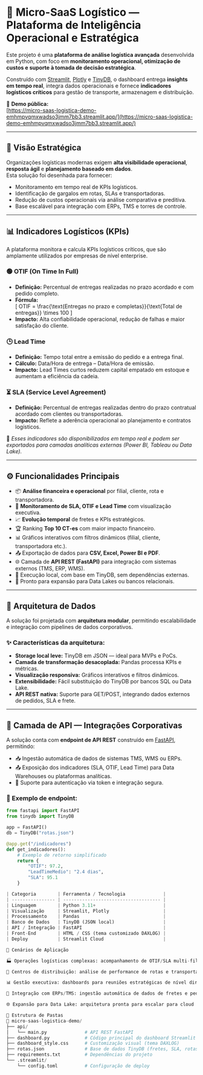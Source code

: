 # 🚚 Micro-SaaS Logístico — Plataforma de Inteligência Operacional e Estratégica

Este projeto é uma **plataforma de análise logística avançada** desenvolvida em Python, com foco em **monitoramento operacional, otimização de custos e suporte à tomada de decisão estratégica**.  

Construído com [Streamlit](https://streamlit.io/), [Plotly](https://plotly.com/python/) e [TinyDB](https://tinydb.readthedocs.io/), o dashboard entrega **insights em tempo real**, integra dados operacionais e fornece **indicadores logísticos críticos** para gestão de transporte, armazenagem e distribuição.

🔗 **Demo pública:**  
[https://micro-saas-logistica-demo-emhmpvqmxwadso3jmm7bb3.streamlit.app/](https://micro-saas-logistica-demo-emhmpvqmxwadso3jmm7bb3.streamlit.app/)

---

## 🧭 Visão Estratégica

Organizações logísticas modernas exigem **alta visibilidade operacional**, **resposta ágil** e **planejamento baseado em dados**.  
Esta solução foi desenhada para fornecer:

- Monitoramento em tempo real de KPIs logísticos.  
- Identificação de gargalos em rotas, SLAs e transportadoras.  
- Redução de custos operacionais via análise comparativa e preditiva.  
- Base escalável para integração com ERPs, TMS e torres de controle.

---

## 📊 Indicadores Logísticos (KPIs)

A plataforma monitora e calcula KPIs logísticos críticos, que são amplamente utilizados por empresas de nível enterprise.

### 🟢 OTIF (On Time In Full)
- **Definição:** Percentual de entregas realizadas no prazo acordado e com pedido completo.  
- **Fórmula:**  
  \[
  OTIF = \frac{\text{Entregas no prazo e completas}}{\text{Total de entregas}} \times 100
  \]
- **Impacto:** Alta confiabilidade operacional, redução de falhas e maior satisfação do cliente.

### 🕒 Lead Time
- **Definição:** Tempo total entre a emissão do pedido e a entrega final.  
- **Cálculo:** Data/Hora de entrega – Data/Hora de emissão.  
- **Impacto:** Lead Times curtos reduzem capital empatado em estoque e aumentam a eficiência da cadeia.

### ⏳ SLA (Service Level Agreement)
- **Definição:** Percentual de entregas realizadas dentro do prazo contratual acordado com clientes ou transportadoras.  
- **Impacto:** Reflete a aderência operacional ao planejamento e contratos logísticos.

📌 *Esses indicadores são disponibilizados em tempo real e podem ser exportados para camadas analíticas externas (Power BI, Tableau ou Data Lake).*

---

## ⚙️ Funcionalidades Principais

- 📦 **Análise financeira e operacional** por filial, cliente, rota e transportadora.  
- 🧭 **Monitoramento de SLA, OTIF e Lead Time** com visualização executiva.  
- 📈 **Evolução temporal** de fretes e KPIs estratégicos.  
- 🏆 Ranking **Top 10 CT-es** com maior impacto financeiro.  
- 📊 Gráficos interativos com filtros dinâmicos (filial, cliente, transportadora etc.).  
- 📤 Exportação de dados para **CSV, Excel, Power BI e PDF**.  
- 🌐 Camada de **API REST (FastAPI)** para integração com sistemas externos (TMS, ERP, WMS).  
- 🔐 Execução local, com base em TinyDB, sem dependências externas.  
- 🧭 Pronto para expansão para Data Lakes ou bancos relacionais.

---

## 🧠 Arquitetura de Dados

A solução foi projetada com **arquitetura modular**, permitindo escalabilidade e integração com pipelines de dados corporativos. 


### ✨ Características da arquitetura:
- **Storage local leve:** TinyDB em JSON — ideal para MVPs e PoCs.  
- **Camada de transformação desacoplada:** Pandas processa KPIs e métricas.  
- **Visualização responsiva:** Gráficos interativos e filtros dinâmicos.  
- **Extensibilidade:** Fácil substituição do TinyDB por bancos SQL ou Data Lake.  
- **API REST nativa:** Suporte para GET/POST, integrando dados externos de pedidos, SLA e frete.

---

## 🧩 Camada de API — Integrações Corporativas

A solução conta com **endpoint de API REST** construído em [FastAPI](https://fastapi.tiangolo.com/), permitindo:

- 📥 Ingestão automática de dados de sistemas TMS, WMS ou ERPs.  
- 📤 Exposição dos indicadores (SLA, OTIF, Lead Time) para Data Warehouses ou plataformas analíticas.  
- 🔐 Suporte para autenticação via token e integração segura.

### 📌 Exemplo de endpoint:

```python
from fastapi import FastAPI
from tinydb import TinyDB

app = FastAPI()
db = TinyDB("rotas.json")

@app.get("/indicadores")
def get_indicadores():
    # Exemplo de retorno simplificado
    return {
        "OTIF": 97.2,
        "LeadTimeMedio": "2.4 dias",
        "SLA": 95.1
    }

| Categoria        | Ferramenta / Tecnologia              |
| ---------------- | ------------------------------------ |
| Linguagem        | Python 3.11+                         |
| Visualização     | Streamlit, Plotly                    |
| Processamento    | Pandas                               |
| Banco de Dados   | TinyDB (JSON local)                  |
| API / Integração | FastAPI                              |
| Front-End        | HTML / CSS (tema customizado DAXLOG) |
| Deploy           | Streamlit Cloud                      |

🧭 Cenários de Aplicação

🏭 Operações logísticas complexas: acompanhamento de OTIF/SLA multi-filiais.

🧰 Centros de distribuição: análise de performance de rotas e transportadoras.

📊 Gestão executiva: dashboards para reuniões estratégicas de nível diretoria.

🧭 Integração com ERPs/TMS: ingestão automática de dados de fretes e pedidos.

🌐 Expansão para Data Lake: arquitetura pronta para escalar para cloud (S3, GCS, BigQuery, etc.).

🧱 Estrutura de Pastas 
📁 micro-saas-logistica-demo/
├── api/
│   └── main.py              # API REST FastAPI
├── dashboard.py             # Código principal do dashboard Streamlit
├── dashboard_style.css      # Customização visual (tema DAXLOG)
├── rotas.json               # Base de dados TinyDB (fretes, SLA, rotas)
├── requirements.txt         # Dependências do projeto
└── .streamlit/
    └── config.toml          # Configuração de deploy
